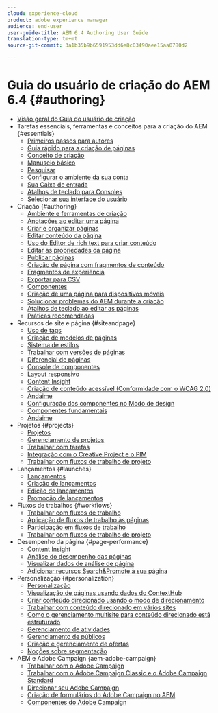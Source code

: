 ```yaml
---
cloud: experience-cloud
product: adobe experience manager
audience: end-user
user-guide-title: AEM 6.4 Authoring User Guide
translation-type: tm+mt
source-git-commit: 3a1b35b9b6591953dd6e8c03490aee15aa0780d2

---
```



# Guia do usuário de criação do AEM 6.4 {#authoring}

+ [Visão geral do Guia do usuário de criação](home.md)
+ Tarefas essenciais, ferramentas e conceitos para a criação do AEM {#essentials}
   + [Primeiros passos para autores](first-steps.md)
   + [Guia rápido para a criação de páginas](qg-page-authoring.md)
   + [Conceito de criação](author.md)
   + [Manuseio básico](basic-handling.md)
   + [Pesquisar](search.md)
   + [Configurar o ambiente da sua conta](user-properties.md)
   + [Sua Caixa de entrada](inbox.md)
   + [Atalhos de teclado para Consoles](keyboard-shortcuts.md)
   + [Selecionar sua interface do usuário](select-ui.md)
+ Criação {#authoring}
   + [Ambiente e ferramentas de criação](author-environment-tools.md)
   + [Anotações ao editar uma página](annotations.md)
   + [Criar e organizar páginas](managing-pages.md)
   + [Editar conteúdo da página](editing-content.md)
   + [Uso do Editor de rich text para criar conteúdo](rich-text-editor.md)
   + [Editar as propriedades da página](editing-page-properties.md)
   + [Publicar páginas](publishing-pages.md)
   + [Criação de página com fragmentos de conteúdo](content-fragments.md)
   + [Fragmentos de experiência](experience-fragments.md)
   + [Exportar para CSV](csv-export.md)
   + [Componentes](default-components.md)
   + [Criação de uma página para dispositivos móveis ](mobile.md)
   + [Solucionar problemas do AEM durante a criação ](troubleshooting.md)
   + [Atalhos de teclado ao editar as páginas](page-authoring-keyboard-shortcuts.md)
   + [Práticas recomendadas ](best-practices.md)
+ Recursos de site e página {#siteandpage}
   + [Uso de tags](tags.md)
   + [Criação de modelos de páginas ](templates.md)
   + [Sistema de estilos](style-system.md)
   + [Trabalhar com versões de páginas](working-with-page-versions.md)
   + [Diferencial de páginas](page-diff.md)
   + [Console de componentes](default-components-console.md)
   + [Layout responsivo](responsive-layout.md)
   + [Content Insight](content-insights.md)
   + [Criação de conteúdo acessível (Conformidade com o WCAG 2.0) ](creating-accessible-content.md)
   + [Andaime](scaffolding.md)
   + [Configuração dos componentes no Modo de design](default-components-designmode.md)
   + [Componentes fundamentais](default-components-foundation.md)
   + [Andaime](scaffolding.md)
+ Projetos {#projects}
   + [Projetos](projects.md)
   + [Gerenciamento de projetos](touch-ui-managing-projects.md)
   + [Trabalhar com tarefas](task-content.md)
   + [Integração com o Creative Project e o PIM](managing-product-information.md)
   + [Trabalhar com fluxos de trabalho de projeto](projects-with-workflows.md)
+ Lançamentos {#launches}
   + [Lançamentos](launches.md)
   + [Criação de lançamentos](launches-creating.md)
   + [Edição de lançamentos](launches-editing.md)
   + [Promoção de lançamentos](launches-promoting.md)
+ Fluxos de trabalhos {#workflows}
   + [Trabalhar com fluxos de trabalho](workflows.md)
   + [Aplicação de fluxos de trabalho às páginas](workflows-applying.md)
   + [Participação em fluxos de trabalho](workflows-participating.md)
   + [Trabalhar com fluxos de trabalho de projeto](projects-with-workflows.md)
+ Desempenho da página {#page-performance}
   + [Content Insight](content-insights.md)
   + [Análise do desempenho das páginas](ci-analyze.md)
   + [Visualizar dados de análise de página](pa-using.md)
   + [Adicionar recursos Search&amp;Promote à sua página](search-and-promote.md)
+ Personalização {#personalization}
   + [Personalização](personalization.md)
   + [Visualização de páginas usando dados do ContextHub](ch-previewing.md)
   + [Criar conteúdo direcionado usando o modo de direcionamento](content-targeting-touch.md)
   + [Trabalhar com conteúdo direcionado em vários sites](multisite-support-targeted-content.md)
   + [Como o gerenciamento multisite para conteúdo direcionado está estruturado](technical-multisite-targeted.md)
   + [Gerenciamento de atividades](activitylib.md)
   + [Gerenciamento de públicos](managing-audiences.md)
   + [Criação e gerenciamento de ofertas](offerlib.md)
   + [Noções sobre segmentação](segmentation-overview.md)
+ AEM e Adobe Campaign {aem-adobe-campaign}
   + [Trabalhar com o Adobe Campaign](adobe-campaign.md)
   + [Trabalhar com o Adobe Campaign Classic e o Adobe Campaign Standard](campaign.md)
   + [Direcionar seu Adobe Campaign](target-adobe-campaign.md)
   + [Criação de formulários do Adobe Campaign no AEM](adobe-campaign-forms.md)
   + [Componentes do Adobe Campaign](adobe-campaign-components.md)